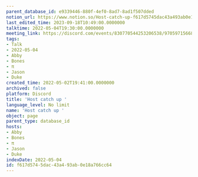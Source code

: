 ```yaml
---
parent_database_id: e9339446-880f-4ef0-8ad7-8ad1f507dded
notion_url: https://www.notion.so/Host-catch-up-f617d5745dac43a493ab0e18a766cc64
last_edited_time: 2023-09-18T10:49:00.0000000
talktime: 2022-05-04T19:30:00.0000000
meeting_link: https://discord.com/events/830770544253206538/970597156681568276
tags:
- Talk
- 2022-05-04
- Abby
- Bones
- π
- Jason
- Duke
created_time: 2022-05-02T19:41:00.0000000
archived: false
platform: Discord
title: 'Host catch up '
language_level: No limit
name: 'Host catch up '
object: page
parent_type: database_id
hosts:
- Abby
- Bones
- π
- Jason
- Duke
indexDate: 2022-05-04
id: f617d574-5dac-43a4-93ab-0e18a766cc64
---
```





